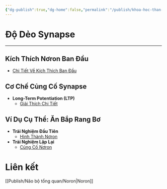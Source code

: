 ```yaml
---
{"dg-publish":true,"dg-home":false,"permalink":"/publish/khoa-hoc-than-kinh/do-deo-synapse/","dgPassFrontmatter":true,"noteIcon":"","updated":"2025-01-12T15:18:46.902+07:00"}
---
```


# Độ Dẻo Synapse
---

## Kích Thích Nơron Ban Đầu

- [Chi Tiết Về Kích Thích Ban Đầu](./Hình_Thành_Nơron.md#Kích-Thích-Ban-Đầu)

## Cơ Chế Củng Cố Synapse

- **Long-Term Potentiation (LTP)**
  - [Giải Thích Chi Tiết](./Củng_Cố_Nơron.md#Cường-Độ-Hóa-Synapse)

## Ví Dụ Cụ Thể: Ăn Bắp Rang Bơ

- **Trải Nghiệm Đầu Tiên**
  - [Hình Thành Nơron](./Hình_Thành_Nơron.md)
- **Trải Nghiệm Lặp Lại**
  - [Củng Cố Nơron](./Củng_Cố_Nơron.md)

# Liên kết
[[Publish/Não bộ tổng quan/Noron\|Noron]]